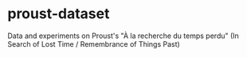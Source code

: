 # proust-dataset
Data and experiments on Proust's "À la recherche du temps perdu" (In Search of Lost Time / Remembrance of Things Past) 
